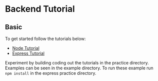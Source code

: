 # Backend Tutorial

## Basic

To get started follow the tutorials below:
* [Node Tutorial](https://www.youtube.com/watch?v=fBNz5xF-Kx4)
* [Express Tutorial](https://www.youtube.com/watch?v=L72fhGm1tfE)

Experiment by building coding out the tutorials in the practice directory. Examples can be seen in the example directory. To run these example run ```npm install``` in the express practice directory.
